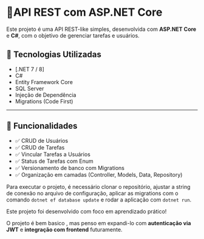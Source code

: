 # 📌API REST com ASP.NET Core

Este projeto é uma API REST-like simples, desenvolvida com **ASP.NET Core** e **C#**, com o objetivo de gerenciar tarefas e usuários.

## 🔧 Tecnologias Utilizadas

- [.NET 7 / 8]
- C#
- Entity Framework Core
- SQL Server
- Injeção de Dependência
- Migrations (Code First)

---

## 🚀 Funcionalidades

- ✅ CRUD de Usuários
- ✅ CRUD de Tarefas
- ✅ Vincular Tarefas a Usuários
- ✅ Status de Tarefas com Enum
- ✅ Versionamento de banco com Migrations
- ✅ Organização em camadas (Controller, Models, Data, Repository)


Para executar o projeto, é necessário clonar o repositório, ajustar a string de conexão no arquivo de configuração, aplicar as migrations com o comando `dotnet ef database update` e rodar a aplicação com `dotnet run`.

Este projeto foi desenvolvido com foco em aprendizado prático!

O projeto é bem basico , mas penso em expandi-lo com **autenticação via JWT** e **integração com frontend** futuramente.


